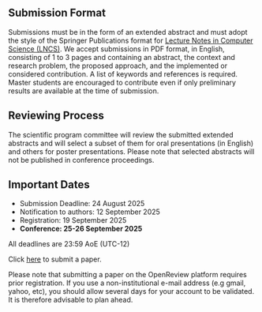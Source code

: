 ## Submission Format
Submissions must be in the form of an extended abstract and must adopt the style of the Springer Publications format for [Lecture Notes in Computer Science (LNCS)](https://www.springer.com/gp/computer-science/lncs/conference-proceedings-guidelines). We accept submissions in PDF format, in English, consisting of 1 to 3 pages and containing an abstract, the context and research problem, the proposed approach, and the implemented or considered contribution. A list of keywords and references is required. Master students are encouraged to contribute even if only preliminary results are available at the time of submission.

## Reviewing Process
The scientific program committee will review the submitted extended abstracts and will select a subset of them for oral presentations (in English) and others for poster presentations. Please note that selected abstracts will not be published in conference proceedings.

## Important Dates
* Submission Deadline: 24 August 2025
* Notification to authors: 12 September 2025
* Registration: 19 September 2025
* **Conference: 25-26 September 2025**

All deadlines are 23:59 AoE (UTC-12)

Click [here](https://openreview.net/group?id=JDSE/2025/Conference&referrer=[Homepage](%2F)) to submit a paper. 

Please note that submitting a paper on the OpenReview platform requires prior registration. If you use a non-institutional e-mail address (e.g gmail, yahoo, etc), you should allow several days for your account to be validated. It is therefore advisable to plan ahead.
